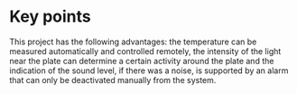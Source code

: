 # Key points
This project has the following advantages: the temperature can be measured automatically and controlled remotely, the intensity of the light near the plate can determine a certain activity around the plate and the indication of the sound level, if there was a noise, is supported by an alarm that can only be deactivated manually from the system.
